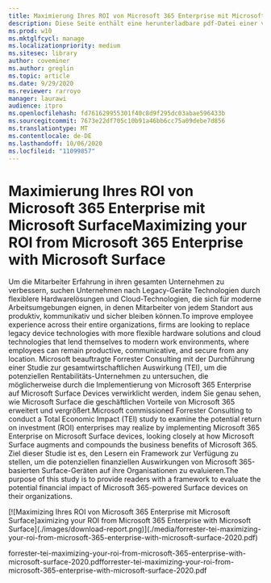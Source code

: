 ```yaml
---
title: Maximierung Ihres ROI von Microsoft 365 Enterprise mit Microsoft Surface
description: Diese Seite enthält eine herunterladbare pdf-Datei einer von Microsoft beauftragten gesamtwirtschaftlichen Impact-Studie von Forrester.
ms.prod: w10
ms.mktglfcycl: manage
ms.localizationpriority: medium
ms.sitesec: library
author: coveminer
ms.author: greglin
ms.topic: article
ms.date: 9/29/2020
ms.reviewer: rarroyo
manager: laurawi
audience: itpro
ms.openlocfilehash: fd761629955301f40c8d9f295dc03abae596433b
ms.sourcegitcommit: 7673e22df705c10b91a46bb6cc75a09debe7d856
ms.translationtype: MT
ms.contentlocale: de-DE
ms.lasthandoff: 10/06/2020
ms.locfileid: "11099857"
---
```

# <span data-ttu-id="73310-103">Maximierung Ihres ROI von Microsoft 365 Enterprise mit Microsoft Surface</span><span class="sxs-lookup"><span data-stu-id="73310-103">Maximizing your ROI from Microsoft 365 Enterprise with Microsoft Surface</span></span>

 <span data-ttu-id="73310-104">Um die Mitarbeiter Erfahrung in ihren gesamten Unternehmen zu verbessern, suchen Unternehmen nach Legacy-Geräte Technologien durch flexiblere Hardwarelösungen und Cloud-Technologien, die sich für moderne Arbeitsumgebungen eignen, in denen Mitarbeiter von jedem Standort aus produktiv, kommunikativ und sicher bleiben können.</span><span class="sxs-lookup"><span data-stu-id="73310-104">To improve employee experience across their entire organizations, firms are looking to replace legacy device technologies with more flexible hardware solutions and cloud technologies that lend themselves to modern work environments, where employees can remain productive, communicative, and secure from any location.</span></span> <span data-ttu-id="73310-105">Microsoft beauftragte Forrester Consulting mit der Durchführung einer Studie zur gesamtwirtschaftlichen Auswirkung (TEI), um die potenziellen Rentabilitäts-Unternehmen zu untersuchen, die möglicherweise durch die Implementierung von Microsoft 365 Enterprise auf Microsoft Surface Devices verwirklicht werden, indem Sie genau sehen, wie Microsoft Surface die geschäftlichen Vorteile von Microsoft 365 erweitert und vergrößert.</span><span class="sxs-lookup"><span data-stu-id="73310-105">Microsoft commissioned Forrester Consulting to conduct a Total Economic Impact (TEI) study to examine the potential return on investment (ROI) enterprises may realize by implementing Microsoft 365 Enterprise on Microsoft Surface devices, looking closely at how Microsoft Surface augments and compounds the business benefits of Microsoft 365.</span></span> <span data-ttu-id="73310-106">Ziel dieser Studie ist es, den Lesern ein Framework zur Verfügung zu stellen, um die potenziellen finanziellen Auswirkungen von Microsoft 365-basierten Surface-Geräten auf ihre Organisationen zu evaluieren.</span><span class="sxs-lookup"><span data-stu-id="73310-106">The purpose of this study is to provide readers with a framework to evaluate the potential financial impact of Microsoft 365-powered Surface devices on their organizations.</span></span>

[![M<span data-ttu-id="73310-107">aximizing Ihres ROI von Microsoft 365 Enterprise mit Microsoft Surface]</span><span class="sxs-lookup"><span data-stu-id="73310-107">aximizing your ROI from Microsoft 365 Enterprise with Microsoft Surface]</span></span>(./images/download-report.png)](./media/forrester-tei-maximizing-your-roi-from-microsoft-365-enterprise-with-microsoft-surface-2020.pdf)


<span data-ttu-id="73310-108">forrester-tei-maximizing-your-roi-from-microsoft-365-enterprise-with-microsoft-surface-2020.pdf</span><span class="sxs-lookup"><span data-stu-id="73310-108">forrester-tei-maximizing-your-roi-from-microsoft-365-enterprise-with-microsoft-surface-2020.pdf</span></span>


